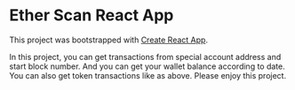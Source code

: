 # Ether Scan React App

This project was bootstrapped with [Create React App](https://github.com/facebook/create-react-app).

In this project, you can get transactions from special account address and start block number.
And you can get your wallet balance according to date.
You can also get token transactions like as above.
Please enjoy this project.
